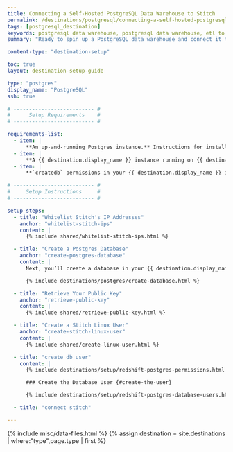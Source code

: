 ```yaml
---
title: Connecting a Self-Hosted PostgreSQL Data Warehouse to Stitch
permalink: /destinations/postgresql/connecting-a-self-hosted-postgresql-data-warehouse-to-stitch
tags: [postgresql_destination]
keywords: postgresql data warehouse, postgresql data warehouse, etl to postgres, postgres etl, postgresql etl
summary: "Ready to spin up a PostgreSQL data warehouse and connect it to Stitch? This step-by-step tutorial will walk you through every part of the process."

content-type: "destination-setup"

toc: true
layout: destination-setup-guide

type: "postgres"
display_name: "PostgreSQL"
ssh: true

# -------------------------- #
#      Setup Requirements    #
# -------------------------- #

requirements-list:
  - item: |
      **An up-and-running Postgres instance.** Instructions for installing {{ destination.display_name }} and creating an initial database are outside the scope of this tutorial; our instructions assume that you have a {{ destination.display_name }} instance up and running. For help installing and getting started with {{ destination.display_name }}, refer to the [Postgres documentation](https://www.postgresql.org/docs/).
  - item: |
      **A {{ destination.display_name }} instance running on {{ destination.supported-versions }} or above.** While this isn't something that Stitch strictly enforces, we recommend keeping your [version current as a best practice](http://www.postgresql.org/support/versioning/).
  - item: |
      **`createdb` permissions in your {{ destination.display_name }} instance.** This is required to create a database for Stitch.

# -------------------------- #
#     Setup Instructions     #
# -------------------------- #

setup-steps:
  - title: "Whitelist Stitch's IP Addresses"
    anchor: "whitelist-stitch-ips"
    content: |
      {% include shared/whitelist-stitch-ips.html %}

  - title: "Create a Postgres Database"
    anchor: "create-postgres-database"
    content: |
      Next, you’ll create a database in your {{ destination.display_name }} instance for Stitch. This is where data replicated by Stitch will be stored.

      {% include destinations/postgres/create-database.html %}

  - title: "Retrieve Your Public Key"
    anchor: "retrieve-public-key"
    content: |
      {% include shared/retrieve-public-key.html %}

  - title: "Create a Stitch Linux User"
    anchor: "create-stitch-linux-user"
    content: |
      {% include shared/create-linux-user.html %}

  - title: "create db user"
    content: |
      {% include destinations/setup/redshift-postgres-permissions.html %}

      ### Create the Database User {#create-the-user}

      {% include destinations/setup/redshift-postgres-database-users.html %}

  - title: "connect stitch"

---
```

{% include misc/data-files.html %}
{% assign destination = site.destinations | where:"type",page.type | first %}